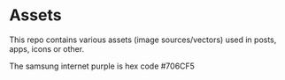 # Assets

This repo contains various assets (image sources/vectors) used in posts, apps, icons or other.

The samsung internet purple is hex code #706CF5
